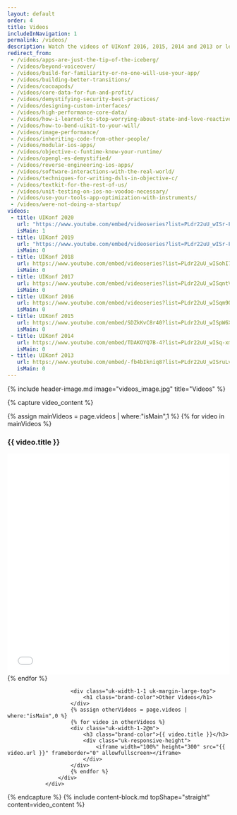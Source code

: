 ```yaml
---
layout: default
order: 4
title: Videos
includeInNavigation: 1
permalink: /videos/
description: Watch the videos of UIKonf 2016, 2015, 2014 and 2013 or learn more about Berlin's independent iOS developer conference.
redirect_from:
 - /videos/apps-are-just-the-tip-of-the-iceberg/
 - /videos/beyond-voiceover/
 - /videos/build-for-familiarity-or-no-one-will-use-your-app/
 - /videos/building-better-transitions/
 - /videos/cocoapods/
 - /videos/core-data-for-fun-and-profit/
 - /videos/demystifying-security-best-practices/
 - /videos/designing-custom-interfaces/
 - /videos/high-performance-core-data/
 - /videos/how-i-learned-to-stop-worrying-about-state-and-love-reactivecocoa/
 - /videos/how-to-bend-uikit-to-your-will/
 - /videos/image-performance/
 - /videos/inheriting-code-from-other-people/
 - /videos/modular-ios-apps/
 - /videos/objective-c-funtime-know-your-runtime/
 - /videos/opengl-es-demystified/
 - /videos/reverse-engineering-ios-apps/
 - /videos/software-interactions-with-the-real-world/
 - /videos/techniques-for-writing-dsls-in-objective-c/
 - /videos/textkit-for-the-rest-of-us/
 - /videos/unit-testing-on-ios-no-voodoo-necessary/
 - /videos/use-your-tools-app-optimization-with-instruments/
 - /videos/were-not-doing-a-startup/
videos:
 - title: UIKonf 2020
   url: "https://www.youtube.com/embed/videoseries?list=PLdr22uU_wISr-FYeKblv3LMe_kHFzRFBw"
   isMain: 1
 - title: UIKonf 2019
   url: "https://www.youtube.com/embed/videoseries?list=PLdr22uU_wISr-FYeKblv3LMe_kHFzRFBw"
   isMain: 0
 - title: UIKonf 2018
   url: https://www.youtube.com/embed/videoseries?list=PLdr22uU_wISohI7PIhzq0gotGfKZl1lGo
   isMain: 0
 - title: UIKonf 2017
   url: https://www.youtube.com/embed/videoseries?list=PLdr22uU_wISqntV4tQmx9H6sj9gMtj7nG
   isMain: 0
 - title: UIKonf 2016
   url: https://www.youtube.com/embed/videoseries?list=PLdr22uU_wISqm9QbnczWxXs9qyuWpSU4k
   isMain: 0
 - title: UIKonf 2015
   url: https://www.youtube.com/embed/SDZkKvC8r40?list=PLdr22uU_wISpW6XI1J0S7Lp-X8Km-HaQW
   isMain: 0
 - title: UIKonf 2014
   url: https://www.youtube.com/embed/TDAKOYQ7B-4?list=PLdr22uU_wISq-xmSdu1QQ4OJxr68qnJ54
   isMain: 0
 - title: UIKonf 2013
   url: https://www.youtube.com/embed/-fb4bIkniq8?list=PLdr22uU_wISruLvW5HhcbwbtkZ5w6hguY
   isMain: 0
---
```


{% include header-image.md image="videos_image.jpg" title="Videos" %}

{% capture video_content %}
	<div class="uk-width-8-10@m">
					<div class="videos-section uk-grid uk-margin-large-top">
						{% assign mainVideos = page.videos | where:"isMain",1 %}
						{% for video in mainVideos %}
  	      				<div class="uk-width-1-1 uk-text-center">
							<h3 class="brand-color">{{ video.title }}</h3>
  	      					<div class="uk-responsive-height">
                				<iframe width="100%" height="500" src="{{ video.url }}" frameborder="0" allowfullscreen></iframe>
  	      					</div>
			      		</div>
						{% endfor %}

			      		<div class="uk-width-1-1 uk-margin-large-top">
		        			<h1 class="brand-color">Other Videos</h1>
		      			</div>
						{% assign otherVideos = page.videos | where:"isMain",0 %}
						{% for video in otherVideos %}
						<div class="uk-width-1-2@m">
  	      					<h3 class="brand-color">{{ video.title }}</h3>
  	      					<div class="uk-responsive-height">
  	      						<iframe width="100%" height="300" src="{{ video.url }}" frameborder="0" allowfullscreen></iframe>
  	      					</div>
			      		</div>
						{% endfor %}
			      	</div>
			    </div>
{% endcapture %}
{% include content-block.md topShape="straight" content=video_content %}
